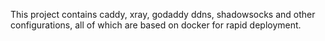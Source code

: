 This project contains caddy, xray, godaddy ddns, shadowsocks and other configurations, all of which are based on docker for rapid deployment.